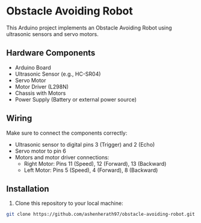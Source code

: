 # Obstacle Avoiding Robot

This Arduino project implements an Obstacle Avoiding Robot using ultrasonic sensors and servo motors.

## Hardware Components

- Arduino Board
- Ultrasonic Sensor (e.g., HC-SR04)
- Servo Motor
- Motor Driver (L298N)
- Chassis with Motors
- Power Supply (Battery or external power source)

## Wiring

Make sure to connect the components correctly:

- Ultrasonic sensor to digital pins 3 (Trigger) and 2 (Echo)
- Servo motor to pin 6
- Motors and motor driver connections:
  - Right Motor: Pins 11 (Speed), 12 (Forward), 13 (Backward)
  - Left Motor: Pins 5 (Speed), 4 (Forward), 8 (Backward)

## Installation

1. Clone this repository to your local machine:

```bash
git clone https://github.com/ashenherath97/obstacle-avoiding-robot.git

